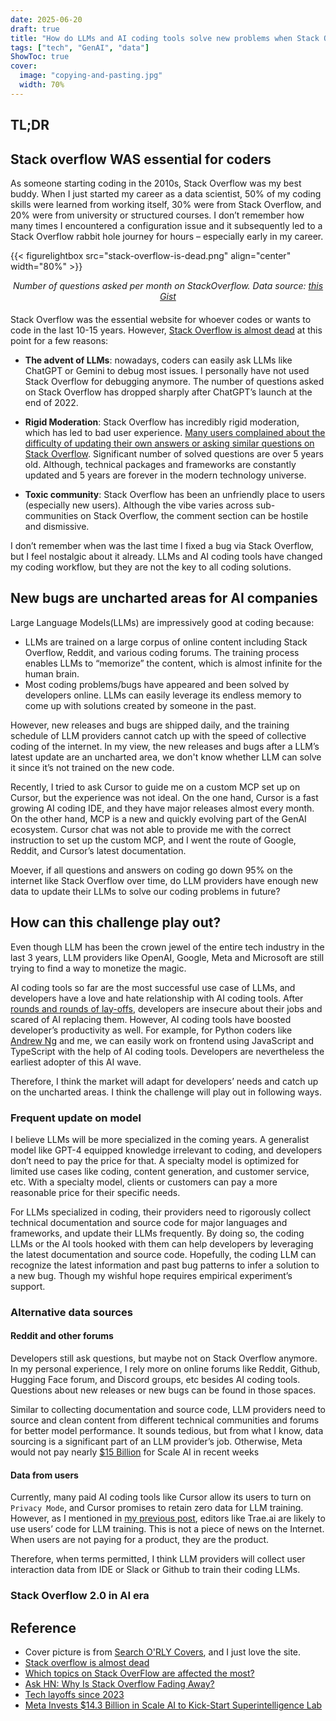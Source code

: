 ```yaml
---
date: 2025-06-20
draft: true
title: "How do LLMs and AI coding tools solve new problems when Stack Overflow is dead?"
tags: ["tech", "GenAI", "data"]
ShowToc: true
cover:
  image: "copying-and-pasting.jpg"
  width: 70%
---
```


## TL;DR

## Stack overflow WAS essential for coders

As someone starting coding in the 2010s, Stack Overflow was my best buddy. When I just started my career as a data scientist, 50% of my coding skills were learned from working itself, 30% were from Stack Overflow, and 20% were from university or structured courses. I don’t remember how many times I encountered a configuration issue and it subsequently led to a Stack Overflow rabbit hole journey for hours – especially early in my career.

{{< figurelightbox src="stack-overflow-is-dead.png" align="center" width="80%" >}}

<div style="text-align: center; margin-bottom: 20px;">
<em>Number of questions asked per month on StackOverflow. Data source: <a href="https://gist.github.com/hopeseekr/f522e380e35745bd5bdc3269a9f0b132?ref=blog.pragmaticengineer.com#file-stackoverflow-new-questions-over-time-2009-2024-csv">this Gist</a></em>
</div>

Stack Overflow was the essential website for whoever codes or wants to code in the last 10-15 years. However, [Stack Overflow is almost dead](https://blog.pragmaticengineer.com/stack-overflow-is-almost-dead/) at this point for a few reasons:

- **The advent of LLMs**: nowadays, coders can easily ask LLMs like ChatGPT or Gemini to debug most issues. I personally have not used Stack Overflow for debugging anymore. The number of questions asked on Stack Overflow has dropped sharply after ChatGPT’s launch at the end of 2022.

- **Rigid Moderation**: Stack Overflow has incredibly rigid moderation, which has led to bad user experience. [Many users complained about the difficulty of updating their own answers or asking similar questions on Stack Overflow](https://news.ycombinator.com/item?id=41364798). Significant number of solved questions are over 5 years old. Although, technical packages and frameworks are constantly updated and 5 years are forever in the modern technology universe.

- **Toxic community**: Stack Overflow has been an unfriendly place to users (especially new users). Although the vibe varies across sub-communities on Stack Overflow, the comment section can be hostile and dismissive.

I don’t remember when was the last time I fixed a bug via Stack Overflow, but I feel nostalgic about it already. LLMs and AI coding tools have changed my coding workflow, but they are not the key to all coding solutions.

## New bugs are uncharted areas for AI companies

Large Language Models(LLMs) are impressively good at coding because:

- LLMs are trained on a large corpus of online content including Stack Overflow, Reddit, and various coding forums. The training process enables LLMs to “memorize” the content, which is almost infinite for the human brain.
- Most coding problems/bugs have appeared and been solved by developers online. LLMs can easily leverage its endless memory to come up with solutions created by someone in the past.

However, new releases and bugs are shipped daily, and the training schedule of LLM providers cannot catch up with the speed of collective coding of the internet. In my view, the new releases and bugs after a LLM’s latest update are an uncharted area, we don't know whether LLM can solve it since it’s not trained on the new code.

Recently, I tried to ask Cursor to guide me on a custom MCP set up on Cursor, but the experience was not ideal. On the one hand, Cursor is a fast growing AI coding IDE, and they have major releases almost every month. On the other hand, MCP is a new and quickly evolving part of the GenAI ecosystem. Cursor chat was not able to provide me with the correct instruction to set up the custom MCP, and I went the route of Google, Reddit, and Cursor’s latest documentation.

Moever, if all questions and answers on coding go down 95% on the internet like Stack Overflow over time, do LLM providers have enough new data to update their LLMs to solve our coding problems in future?

## How can this challenge play out?

Even though LLM has been the crown jewel of the entire tech industry in the last 3 years, LLM providers like OpenAI, Google, Meta and Microsoft are still trying to find a way to monetize the magic.

AI coding tools so far are the most successful use case of LLMs, and developers have a love and hate relationship with AI coding tools. After [rounds and rounds of lay-offs](https://news.crunchbase.com/startups/tech-layoffs/), developers are insecure about their jobs and scared of AI replacing them. However, AI coding tools have boosted developer’s productivity as well. For example, for Python coders like [Andrew Ng](https://www.deeplearning.ai/the-batch/issue-298/) and me, we can easily work on frontend using JavaScript and TypeScript with the help of AI coding tools. Developers are nevertheless the earliest adopter of this AI wave.

Therefore, I think the market will adapt for developers’ needs and catch up on the uncharted areas. I think the challenge will play out in following ways.

### Frequent update on model

I believe LLMs will be more specialized in the coming years. A generalist model like GPT-4 equipped knowledge irrelevant to coding, and developers don’t need to pay the price for that. A specialty model is optimized for limited use cases like coding, content generation, and customer service, etc. With a specialty model, clients or customers can pay a more reasonable price for their specific needs.

For LLMs specialized in coding, their providers need to rigorously collect technical documentation and source code for major languages and frameworks, and update their LLMs frequently. By doing so, the coding LLMs or the AI tools hooked with them can help developers by leveraging the latest documentation and source code. Hopefully, the coding LLM can recognize the latest information and past bug patterns to infer a solution to a new bug. Though my wishful hope requires empirical experiment’s support.

### Alternative data sources

#### Reddit and other forums

Developers still ask questions, but maybe not on Stack Overflow anymore. In my personal experience, I rely more on online forums like Reddit, Github, Hugging Face forum, and Discord groups, etc besides AI coding tools. Questions about new releases or new bugs can be found in those spaces.

Similar to collecting documentation and source code, LLM providers need to source and clean content from different technical communities and forums for better model performance. It sounds tedious, but from what I know, data sourcing is a significant part of an LLM provider’s job. Otherwise, Meta would not pay nearly [$15 Billion](https://www.nytimes.com/2025/06/12/technology/meta-scale-ai.html) for Scale AI in recent weeks

#### Data from users

Currently, many paid AI coding tools like Cursor allow its users to turn on `Privacy Mode`, and Cursor promises to retain zero data for LLM training. However, as I mentioned in [my previous post](http://andreagao.com/posts/blog-set-up/#traeai), editors like Trae.ai are likely to use users’ code for LLM training. This is not a piece of news on the Internet. When users are not paying for a product, they are the product.

Therefore, when terms permitted, I think LLM providers will collect user interaction data from IDE or Slack or Github to train their coding LLMs.

### Stack Overflow 2.0 in AI era

## Reference

- Cover picture is from [Search O'RLY Covers](https://orlybooks.com/), and I just love the site.
- [Stack overflow is almost dead](https://blog.pragmaticengineer.com/stack-overflow-is-almost-dead/)
- [Which topics on Stack OverFlow are affected the most? ](https://tomazweiss.github.io/blog/stackoverflow_decline/)
- [Ask HN: Why Is Stack Overflow Fading Away?](https://news.ycombinator.com/item?id=41364798)
- [Tech layoffs since 2023](https://news.crunchbase.com/startups/tech-layoffs/)
- [Meta Invests $14.3 Billion in Scale AI to Kick-Start Superintelligence Lab](https://www.nytimes.com/2025/06/12/technology/meta-scale-ai.html)
